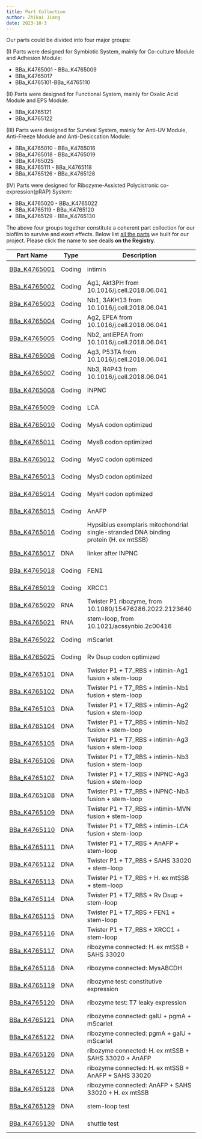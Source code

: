 ```yaml
---
title: Part Collection
author: Zhikai Jiang
date: 2023-10-3
---
```

Our parts could be divided into four major groups:

(I) Parts were designed for Symbiotic System, mainly for Co-culture Module and Adhesion Module:

- BBa_K4765001 - BBa_K4765009
- BBa_K4765017
- BBa_K4765101-BBa_K4765110

(II) Parts were designed for Functional System, mainly for Oxalic Acid Module and EPS Module:

- BBa_K4765121
- BBa_K4765122

(III) Parts were designed for Survival System, mainly for Anti-UV Module, Anti-Freeze Module and Anti-Desiccation Module:

- BBa_K4765010 - BBa_K4765016
- BBa_K4765018 - BBa_K4765019
- BBa_K4765025
- BBa_K4765111 - BBa_K4765118
- BBa_K4765126 - BBa_K4765128

(Ⅳ) Parts were designed for Ribozyme-Assisted Polycistronic co-expression(pRAP) System:

- BBa_K4765020 - BBa_K4765022
- BBa_K4765119 - BBa_K4765120
- BBa_K4765129 - BBa_K4765130

The above four groups together constitute a coherent part collection for our biofilm to survive and exert effects. Below list [all the parts](http://parts.igem.org/cgi/partsdb/pgroup.cgi?pgroup=iGEM2023&group=Fudan) we built for our project. Please click the name to see deails **on the Registry**.

| Part Name                                                    | Type   | Description                                                  | Designer     | length |
| ------------------------------------------------------------ | ------ | ------------------------------------------------------------ | ------------ | ------ |
| [BBa_K4765001](http://parts.igem.org/wiki/index.php?title=Part:BBa_K4765001) | Coding | intimin                                                      | Siliang Zhan | 1968   |
| [BBa_K4765002](http://parts.igem.org/wiki/index.php?title=Part:BBa_K4765002) | Coding | Ag1, Akt3PH from 10.1016/j.cell.2018.06.041                  | Siliang Zhan | 354    |
| [BBa_K4765003](http://parts.igem.org/wiki/index.php?title=Part:BBa_K4765003) | Coding | Nb1, 3AKH13 from 10.1016/j.cell.2018.06.041                  | Siliang Zhan | 372    |
| [BBa_K4765004](http://parts.igem.org/wiki/index.php?title=Part:BBa_K4765004) | Coding | Ag2, EPEA from 10.1016/j.cell.2018.06.041                    | Siliang Zhan | 18     |
| [BBa_K4765005](http://parts.igem.org/wiki/index.php?title=Part:BBa_K4765005) | Coding | Nb2, antiEPEA from 10.1016/j.cell.2018.06.041                | Siliang Zhan | 384    |
| [BBa_K4765006](http://parts.igem.org/wiki/index.php?title=Part:BBa_K4765006) | Coding | Ag3, P53TA from 10.1016/j.cell.2018.06.041                   | Siliang Zhan | 312    |
| [BBa_K4765007](http://parts.igem.org/wiki/index.php?title=Part:BBa_K4765007) | Coding | Nb3, R4P43 from 10.1016/j.cell.2018.06.041                   | Siliang Zhan | 339    |
| [BBa_K4765008](http://parts.igem.org/wiki/index.php?title=Part:BBa_K4765008) | Coding | INPNC                                                        | Siliang Zhan | 924    |
| [BBa_K4765009](http://parts.igem.org/wiki/index.php?title=Part:BBa_K4765009) | Coding | LCA                                                          | Siliang Zhan | 828    |
| [BBa_K4765010](http://parts.igem.org/wiki/index.php?title=Part:BBa_K4765010) | Coding | MysA codon optimized                                         | Siliang Zhan | 1233   |
| [BBa_K4765011](http://parts.igem.org/wiki/index.php?title=Part:BBa_K4765011) | Coding | MysB codon optimized                                         | Siliang Zhan | 834    |
| [BBa_K4765012](http://parts.igem.org/wiki/index.php?title=Part:BBa_K4765012) | Coding | MysC codon optimized                                         | Siliang Zhan | 1386   |
| [BBa_K4765013](http://parts.igem.org/wiki/index.php?title=Part:BBa_K4765013) | Coding | MysD codon optimized                                         | Siliang Zhan | 1107   |
| [BBa_K4765014](http://parts.igem.org/wiki/index.php?title=Part:BBa_K4765014) | Coding | MysH codon optimized                                         | Siliang Zhan | 804    |
| [BBa_K4765015](http://parts.igem.org/wiki/index.php?title=Part:BBa_K4765015) | Coding | AnAFP                                                        | Siliang Zhan | 612    |
| [BBa_K4765016](http://parts.igem.org/wiki/index.php?title=Part:BBa_K4765016) | Coding | Hypsibius exemplaris mitochondrial single-stranded DNA binding protein (H. ex mtSSB) | Siliang Zhan | 621    |
| [BBa_K4765017](http://parts.igem.org/wiki/index.php?title=Part:BBa_K4765017) | DNA    | linker after INPNC                                           | Siliang Zhan | 48     |
| [BBa_K4765018](http://parts.igem.org/wiki/index.php?title=Part:BBa_K4765018) | Coding | FEN1                                                         | Siliang Zhan | 1185   |
| [BBa_K4765019](http://parts.igem.org/wiki/index.php?title=Part:BBa_K4765019) | Coding | XRCC1                                                        | Siliang Zhan | 2226   |
| [BBa_K4765020](http://parts.igem.org/wiki/index.php?title=Part:BBa_K4765020) | RNA    | Twister P1 ribozyme, from 10.1080/15476286.2022.2123640      | Siliang Zhan | 44     |
| [BBa_K4765021](http://parts.igem.org/wiki/index.php?title=Part:BBa_K4765021) | RNA    | stem-loop, from 10.1021/acssynbio.2c00416                    | Siliang Zhan | 20     |
| [BBa_K4765022](http://parts.igem.org/wiki/index.php?title=Part:BBa_K4765022) | Coding | mScarlet                                                     | Siliang Zhan | 699    |
| [BBa_K4765025](http://parts.igem.org/wiki/index.php?title=Part:BBa_K4765025) | Coding | Rv Dsup codon optimized                                      | Siliang Zhan | 1188   |
| [BBa_K4765101](http://parts.igem.org/wiki/index.php?title=Part:BBa_K4765101) | DNA    | Twister P1 + T7_RBS + intimin-Ag1 fusion + stem-loop         | Siliang Zhan | 2409   |
| [BBa_K4765102](http://parts.igem.org/wiki/index.php?title=Part:BBa_K4765102) | DNA    | Twister P1 + T7_RBS + intimin-Nb1 fusion + stem-loop         | Siliang Zhan | 2427   |
| [BBa_K4765103](http://parts.igem.org/wiki/index.php?title=Part:BBa_K4765103) | DNA    | Twister P1 + T7_RBS + intimin-Ag2 fusion + stem-loop         | Siliang Zhan | 2073   |
| [BBa_K4765104](http://parts.igem.org/wiki/index.php?title=Part:BBa_K4765104) | DNA    | Twister P1 + T7_RBS + intimin-Nb2 fusion + stem-loop         | Siliang Zhan | 2439   |
| [BBa_K4765105](http://parts.igem.org/wiki/index.php?title=Part:BBa_K4765105) | DNA    | Twister P1 + T7_RBS + intimin-Ag3 fusion + stem-loop         | Siliang Zhan | 2367   |
| [BBa_K4765106](http://parts.igem.org/wiki/index.php?title=Part:BBa_K4765106) | DNA    | Twister P1 + T7_RBS + intimin-Nb3 fusion + stem-loop         | Siliang Zhan | 2394   |
| [BBa_K4765107](http://parts.igem.org/wiki/index.php?title=Part:BBa_K4765107) | DNA    | Twister P1 + T7_RBS + INPNC-Ag3 fusion + stem-loop           | Siliang Zhan | 1365   |
| [BBa_K4765108](http://parts.igem.org/wiki/index.php?title=Part:BBa_K4765108) | DNA    | Twister P1 + T7_RBS + INPNC-Nb3 fusion + stem-loop           | Siliang Zhan | 1392   |
| [BBa_K4765109](http://parts.igem.org/wiki/index.php?title=Part:BBa_K4765109) | DNA    | Twister P1 + T7_RBS + intimin-MVN fusion + stem-loop         | Siliang Zhan | 2382   |
| [BBa_K4765110](http://parts.igem.org/wiki/index.php?title=Part:BBa_K4765110) | DNA    | Twister P1 + T7_RBS + intimin-LCA fusion + stem-loop         | Siliang Zhan | 2883   |
| [BBa_K4765111](http://parts.igem.org/wiki/index.php?title=Part:BBa_K4765111) | DNA    | Twister P1 + T7_RBS + AnAFP + stem-loop                      | Siliang Zhan | 693    |
| [BBa_K4765112](http://parts.igem.org/wiki/index.php?title=Part:BBa_K4765112) | DNA    | Twister P1 + T7_RBS + SAHS 33020 + stem-loop                 | Siliang Zhan | 590    |
| [BBa_K4765113](http://parts.igem.org/wiki/index.php?title=Part:BBa_K4765113) | DNA    | Twister P1 + T7_RBS + H. ex mtSSB + stem-loop                | Siliang Zhan | 702    |
| [BBa_K4765114](http://parts.igem.org/wiki/index.php?title=Part:BBa_K4765114) | DNA    | Twister P1 + T7_RBS + Rv Dsup + stem-loop                    | Siliang Zhan | 1269   |
| [BBa_K4765115](http://parts.igem.org/wiki/index.php?title=Part:BBa_K4765115) | DNA    | Twister P1 + T7_RBS + FEN1 + stem-loop                       | Siliang Zhan | 1266   |
| [BBa_K4765116](http://parts.igem.org/wiki/index.php?title=Part:BBa_K4765116) | DNA    | Twister P1 + T7_RBS + XRCC1 + stem-loop                      | Siliang Zhan | 2307   |
| [BBa_K4765117](http://parts.igem.org/wiki/index.php?title=Part:BBa_K4765117) | DNA    | ribozyme connected: H. ex mtSSB + SAHS 33020                 | Siliang Zhan | 1365   |
| [BBa_K4765118](http://parts.igem.org/wiki/index.php?title=Part:BBa_K4765118) | DNA    | ribozyme connected: MysABCDH                                 | Siliang Zhan | 5817   |
| [BBa_K4765119](http://parts.igem.org/wiki/index.php?title=Part:BBa_K4765119) | DNA    | ribozyme test: constitutive expression                       | Siliang Zhan | 1623   |
| [BBa_K4765120](http://parts.igem.org/wiki/index.php?title=Part:BBa_K4765120) | DNA    | ribozyme test: T7 leaky expression                           | Siliang Zhan | 1601   |
| [BBa_K4765121](http://parts.igem.org/wiki/index.php?title=Part:BBa_K4765121) | DNA    | ribozyme connected: galU + pgmA + mScarlet                   | Siliang Zhan | 3565   |
| [BBa_K4765122](http://parts.igem.org/wiki/index.php?title=Part:BBa_K4765122) | DNA    | ribozyme connected: pgmA + galU + mScarlet                   | Siliang Zhan | 3565   |
| [BBa_K4765126](http://parts.igem.org/wiki/index.php?title=Part:BBa_K4765126) | DNA    | ribozyme connected: H. ex mtSSB + SAHS 33020 + AnAFP         | Siliang Zhan | 2058   |
| [BBa_K4765127](http://parts.igem.org/wiki/index.php?title=Part:BBa_K4765127) | DNA    | ribozyme connected: H. ex mtSSB + AnAFP + SAHS 33020         | Siliang Zhan | 2058   |
| [BBa_K4765128](http://parts.igem.org/wiki/index.php?title=Part:BBa_K4765128) | DNA    | ribozyme connected: AnAFP + SAHS 33020 + H. ex mtSSB         | Siliang Zhan | 2058   |
| [BBa_K4765129](http://parts.igem.org/wiki/index.php?title=Part:BBa_K4765129) | DNA    | stem-loop test                                               | Siliang Zhan | 1581   |
| [BBa_K4765130](http://parts.igem.org/wiki/index.php?title=Part:BBa_K4765130) | DNA    | shuttle test                                                 | Siliang Zhan | 1211   |

